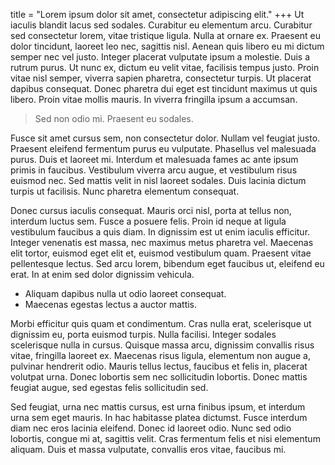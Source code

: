 title = "Lorem ipsum dolor sit amet, consectetur adipiscing elit."
+++
Ut iaculis blandit lacus sed sodales. Curabitur eu elementum arcu. Curabitur sed consectetur lorem, vitae tristique ligula. Nulla at ornare ex. Praesent eu dolor tincidunt, laoreet leo nec, sagittis nisl. Aenean quis libero eu mi dictum semper nec vel justo. Integer placerat vulputate ipsum a molestie. Duis a rutrum purus. Ut nunc ex, dictum eu velit vitae, facilisis tempus justo. Proin vitae nisl semper, viverra sapien pharetra, consectetur turpis. Ut placerat dapibus consequat. Donec pharetra dui eget est tincidunt maximus ut quis libero. Proin vitae mollis mauris. In viverra fringilla ipsum a accumsan.

> Sed non odio mi. Praesent eu sodales.

Fusce sit amet cursus sem, non consectetur dolor. Nullam vel feugiat justo. Praesent eleifend fermentum purus eu vulputate. Phasellus vel malesuada purus. Duis et laoreet mi. Interdum et malesuada fames ac ante ipsum primis in faucibus. Vestibulum viverra arcu augue, et vestibulum risus euismod nec. Sed mattis velit in nisl laoreet sodales. Duis lacinia dictum turpis ut facilisis. Nunc pharetra elementum consequat.

Donec cursus iaculis consequat. Mauris orci nisl, porta at tellus non, interdum luctus sem. Fusce a posuere felis. Proin id neque at ligula vestibulum faucibus a quis diam. In dignissim est ut enim iaculis efficitur. Integer venenatis est massa, nec maximus metus pharetra vel. Maecenas elit tortor, euismod eget elit et, euismod vestibulum quam. Praesent vitae pellentesque lectus. Sed arcu lorem, bibendum eget faucibus ut, eleifend eu erat. In at enim sed dolor dignissim vehicula.

* Aliquam dapibus nulla ut odio laoreet consequat.
* Maecenas egestas lectus a auctor mattis.

Morbi efficitur quis quam et condimentum. Cras nulla erat, scelerisque ut dignissim eu, porta euismod turpis. Nulla facilisi. Integer sodales scelerisque nulla in cursus. Quisque massa arcu, dignissim convallis risus vitae, fringilla laoreet ex. Maecenas risus ligula, elementum non augue a, pulvinar hendrerit odio. Mauris tellus lectus, faucibus et felis in, placerat volutpat urna. Donec lobortis sem nec sollicitudin lobortis. Donec mattis feugiat augue, sed egestas felis sollicitudin sed.

Sed feugiat, urna nec mattis cursus, est urna finibus ipsum, et interdum urna sem eget mauris. In hac habitasse platea dictumst. Fusce interdum diam nec eros lacinia eleifend. Donec id laoreet odio. Nunc sed odio lobortis, congue mi at, sagittis velit. Cras fermentum felis et nisi elementum aliquam. Duis et massa vulputate, convallis eros vitae, faucibus mi.
